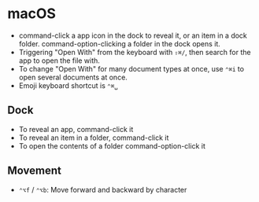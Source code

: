 # macOS

- command-click a app icon in the dock to reveal it, or an item in a dock folder. command-option-clicking a folder in the dock opens it.
- Triggering "Open With" from the keyboard with `⇧⌘/`, then search for the app to open the file with.
- To change "Open With" for many document types at once, use `⌃⌘i` to open several documents at once.
- Emoji keyboard shortcut is `⌃⌘␣`

## Dock

- To reveal an app, command-click it
- To reveal an item in a folder, command-click it
- To open the contents of a folder command-option-click it

## Movement

- `⌃⌥f` / `⌃⌥b`: Move forward and backward by character
